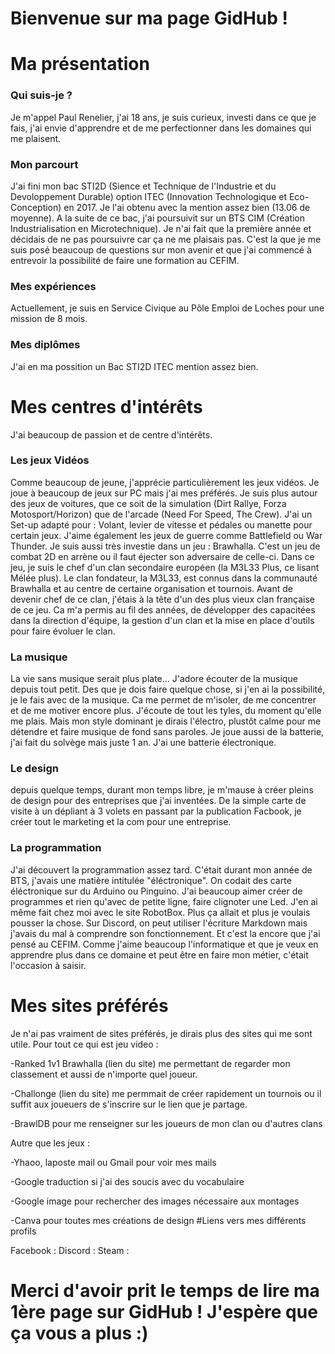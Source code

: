# Bienvenue sur ma page GidHub !
# Ma présentation

### Qui suis-je ?

Je m'appel Paul Renelier, j'ai 18 ans, je suis curieux, investi dans ce que je fais, j'ai envie d'apprendre et de me perfectionner dans les domaines qui me plaisent.
### Mon parcourt

J'ai fini mon bac STI2D (Sience et Technique de l'Industrie et du Devoloppement Durable) option ITEC (Innovation Technologique et Eco-Conception) en 2017. Je l'ai obtenu avec la mention assez bien (13.06 de moyenne).
A la suite de ce bac, j'ai poursuivit sur un BTS CIM (Création Industrialisation en Microtechnique). Je n'ai fait que la première année et décidais de ne pas poursuivre car ça ne me plaisais pas.
C'est la que je me suis posé beaucoup de questions sur mon avenir et que j'ai commencé à entrevoir la possibilité de faire une formation au CEFIM.
### Mes expériences

Actuellement, je suis en Service Civique au Pôle Emploi de Loches pour une mission de 8 mois. 
### Mes diplômes

J'ai en ma possition un Bac STI2D ITEC mention assez bien.

# Mes centres d'intérêts

J'ai beaucoup de passion et de centre d'intérêts.
### Les jeux Vidéos

Comme beaucoup de jeune, j'apprécie particulièrement les jeux vidéos.
Je joue à beaucoup de jeux sur PC mais j'ai mes préférés. Je suis plus autour des jeux de voitures, que ce soit de la simulation (Dirt Rallye, Forza Motosport/Horizon) que de l'arcade (Need For Speed, The Crew). J'ai un Set-up adapté pour : Volant, levier de vitesse et pédales ou manette pour certain jeux.
J'aime également les jeux de guerre comme Battlefield ou War Thunder.
Je suis aussi très investie dans un jeu : Brawhalla. C'est un jeu de combat 2D en arrène ou il faut éjecter son adversaire de celle-ci. Dans ce jeu, je suis le chef d'un clan secondaire européen (la M3L33 Plus, ce lisant Mélée plus). Le clan fondateur, la M3L33, est connus dans la communauté Brawhalla et au centre de certaine organisation et tournois. Avant de devenir chef de ce clan, j'étais à la tête d'un des plus vieux clan française de ce jeu. Ca m'a permis au fil des années, de développer des capacitées dans la direction d'équipe, la gestion d'un clan et la mise en place d'outils pour faire évoluer le clan.
### La musique

La vie sans musique serait plus plate...
J'adore écouter de la musique depuis tout petit. Des que je dois faire quelque chose, si j'en ai la possibilité, je le fais avec de la musique. Ca me permet de m'isoler, de me concentrer et de me motiver encore plus.
J'écoute de tout les tyles, du moment qu'elle me plais. Mais mon style dominant je dirais l'électro, plustôt calme pour me détendre et faire musique de fond sans paroles.
Je joue aussi de la batterie, j'ai fait du solvège mais juste 1 an. J'ai une batterie électronique.
### Le design

depuis quelque temps, durant mon temps libre, je m'mause à créer pleins de design pour des entreprises que j'ai inventées. De la simple carte de visite à un dépliant à 3 volets en passant par la publication Facbook, je créer tout le marketing et la com pour une entreprise.

### La programmation 

J'ai découvert la programmation assez tard. C'était durant mon année de BTS, j'avais une matière intitulée "éléctronique". On codait des carte éléctronique sur du Arduino ou Pinguino. J'ai beaucoup aimer créer de programmes et rien qu'avec de petite ligne, faire clignoter une Led. J'en ai même fait chez moi avec le site RobotBox.
Plus ça allait et plus je voulais pousser la chose. Sur Discord, on peut utiliser l'écriture Markdown mais j'avais du mal à comprendre son fonctionnement. Et c'est la encore que j'ai pensé au CEFIM. Comme j'aime beaucoup l'informatique et que je veux en apprendre plus dans ce domaine et peut être en faire mon métier, c'était l'occasion à saisir.

# Mes sites préférés

Je n'ai pas vraiment de sites préférés, je dirais plus des sites qui me sont utile.
Pour tout ce qui est jeu video :

-Ranked 1v1 Brawhalla (lien du site) me permettant de regarder mon classement et aussi de n'importe quel joueur.

-Challonge (lien du site) me permmait de créer rapidement un tournois ou il suffit aux joueuers de s'inscrire sur le lien que je partage.

-BrawlDB pour me renseigner sur les joueurs de mon clan ou d'autres clans

Autre que les jeux :

-Yhaoo, laposte mail ou Gmail pour voir mes mails

-Google traduction si j'ai des soucis avec du vocabulaire

-Google image pour rechercher des images nécessaire aux montages

-Canva pour toutes mes créations de design
#Liens vers mes différents profils 

Facebook :
Discord :
Steam :


# Merci d'avoir prit le temps de lire ma 1ère page sur GidHub ! J'espère que ça vous a plus :)
